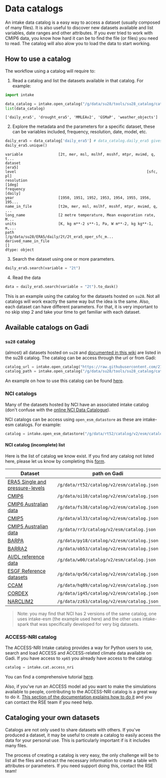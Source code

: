 # Data catalogs

An intake data catalog is a easy way to access a dataset (usually composed of many files). It is also useful to discover new datasets available and list variables, date ranges and other attributes. If you ever tried to work with CMIP6 data, you know how hard it can be to find the file (or files) you need to read. The catalog will also alow you to load the data to start working.

## How to use a catalog

The workflow using a catalog will require to:

1. Read a catalog and list the datasets available in that catalog. For example:

```python
import intake

data_catalog = intake.open_catalog("/g/data/su28/tools/su28_catalog/catalog/su28_catalog.yaml")
list(data_catalog)
```
```
['daily_era5', 'drought_era5', 'MMLEAv2', 'GSMaP', 'weather_objects']
```

2. Explore the metadata and the parameters for a specific dataset, these can be variables included, frequency, resolution, date, model, etc.

```python
daily_era5 = data_catalog['daily_era5'] # data_catalog.daily_era5 gives the same result
daily_era5.unique()
```
```
variable                [2t, mer, msl, mslhf, msshf, mtpr, mvimd, q, t...
dataset                                                            [era5]
level                                                           [sfc, pl]
resolution                                                         [1deg]
frequency                                                         [daily]
year                    [1950, 1951, 1952, 1953, 1954, 1955, 1956, 195...
name_in_file            [t2m, mer, msl, mslhf, msshf, mtpr, mvimd, q, ...
long_name               [2 metre temperature, Mean evaporation rate, M...
units                   [K, kg m**-2 s**-1, Pa, W m**-2, kg kg**-1, m,...
path                    [/g/data/su28/ERA5/daily/2t/2t_era5_oper_sfc_m...
derived_name_in_file                                                   []
dtype: object
```
3. Search the dataset using one or more parameters.

```python
daily_era5.search(variable = "2t")
```

4. Read the data

```python
data = daily_era5.search(variable = "2t").to_dask()
```

This is an example using the catalog for the datasets hosted on `su28`. Not all catalogs will work exactly the same way but the idea is the same. Also, each dataset can have different parameters. For that, it is very important to no skip step 2 and take your time to get familiar with each dataset.

## Available catalogs on Gadi

### `su28` catalog

(almost) all datasets hosted on `su28` and [documented in this wiki](datasets/index.html) are listed in the su28 catalog. The catalog can be access through the url or from Gadi:

```python
catalog_url = intake.open_catalog("https://raw.githubusercontent.com/21centuryweather/su28_catalog/refs/heads/main/catalog/su28_catalog.yaml")
catalog_path = intake.open_catalog("/g/data/su28/tools/su28_catalog/catalog/su28_catalog.yaml")
```

An example on how to use this catalog can be found [here](https://github.com/21centuryweather/su28_catalog/blob/main/docs/how_to_catalog.ipynb).

### NCI catalogs

Many of the datasets hosted by NCI have an associated intake catalog (don't confuse with the [online NCI Data Catalogue](https://geonetwork.nci.org.au/geonetwork/srv/eng/catalog.search#/home)). 

NCI catalogs can be access using `open_esm_datastore` as these are intake-esm catalogs. For example:

```python
catalog = intake.open_esm_datastore("/g/data/rt52/catalog/v2/esm/catalog.json")
```

#### NCI catalog (incomplete) list

Here is the list of catalog we know exist. If you find any catalog not listed here, please let us know by completing this [form](https://creatorapp.zohopublic.com.au/21centuryweather/w21c-clever/form-perma/Wiki_Feedback_Form/dNjCfQET7NjEgyE6GATZgRXhqOUEnHtsANkEZSJ54Cp8ry74xBHQQz6AvfOYhOXmJqdP35fBSjdbdnFx5ySvxFurqPPzBnnXjSw8).

| Dataset | path on Gadi |
|---------|--------------------------------------------|
| [ERA5 Single and pressure-levels](https://geonetwork.nci.org.au/geonetwork/srv/eng/catalog.search#/metadata/f2836_1346_3774_9763)   | `/g/data/rt52/catalog/v2/esm/catalog.json` |
| [CMIP6](https://geonetwork.nci.org.au/geonetwork/srv/eng/catalog.search#/metadata/f5194_5909_8003_9216) | `/g/data/oi10/catalog/v2/esm/catalog.json` |
| [CMIP6 Australian data](https://geonetwork.nci.org.au/geonetwork/srv/eng/catalog.search#/metadata/f3154_9976_7262_7595) | `/g/data/fs38/catalog/v2/esm/catalog.json` |
| [CMIP5](https://geonetwork.nci.org.au/geonetwork/srv/eng/catalog.search#/metadata/f9489_5106_5649_5038)   | `/g/data/al33/catalog/v2/esm/catalog.json` |
| [CMIP5 Australian data](https://geonetwork.nci.org.au/geonetwork/srv/eng/catalog.search#/metadata/f1451_9473_6216_4637) | `/g/data/rr3/catalog/v2/esm/catalog.json` |
| [BARPA](https://geonetwork.nci.org.au/geonetwork/srv/eng/catalog.search#/metadata/f9407_7144_0024_3818)   | `/g/data/py18/catalog/v2/esm/catalog.json` |
| [BARRA2](https://geonetwork.nci.org.au/geonetwork/srv/eng/catalog.search#/metadata/f9057_2475_0540_0329)  | `/g/data/ob53/catalog/v2/esm/catalog.json` |
| [AI/DL reference data](https://geonetwork.nci.org.au/geonetwork/srv/eng/catalog.search#/metadata/f6721_2740_5884_1994) | `/g/data/w00/catalog/v2/esm/catalog.json` |
| [ESGF Reference datasets](https://geonetwork.nci.org.au/geonetwork/srv/eng/catalog.search#/metadata/f4756_8918_5098_5424) | `/g/data/qv56/catalog/v2/esm/catalog.json` |
| [CCAM](https://geonetwork.nci.org.au/geonetwork/srv/eng/catalog.search#/metadata/f2764_6935_0449_3524) | `/g/data/hq89/catalog/v2/esm/catalog.json` | 
| [CORDEX](https://geonetwork.nci.org.au/geonetwork/srv/eng/catalog.search#/metadata/f7465_8388_5100_7022) | `/g/data/ig45/catalog/v2/esm/catalog.json` |
| [NARCLIM2](https://geonetwork.nci.org.au/geonetwork/srv/eng/catalog.search#/metadata/f7334_2646_2487_9846) | `/g/data/zz63/catalog/v2/esm/catalog.json` |

> Note: you may find that NCI has 2 versions of the same catalog, one uses intake-esm (the example used here) and the other uses intake-spark that was specifically developed for very big datasets. 

### ACCESS-NRI catalog

The ACCESS-NRI Intake catalog provides a way for Python users to use, search and load ACCESS and ACCESS-related climate data available on Gadi. If you have access to `xp65` you already have access to the catalog:

```python
catalog = intake.cat.access_nri
```

You can find a comprehensive tutorial [here](https://access-nri-intake-catalog.readthedocs.io/en/latest/usage/quickstart.html).

Also, if you've run an ACCESS model ad you want to make the simulations available to people, contributing to the ACCESS-NRI catalog is a great way to do it. [This section of the documentation explains how to do it](https://access-nri-intake-catalog.readthedocs.io/en/latest/datastores/index.html#datastore-create) and you can contact the RSE team if you need help. 

## Cataloging your own datasets

Catalogs are not only used to share datasets with others. If you've produced a dataset, it may be useful to create a catalog to easily access the data for your personal use. This is particularly important if is it includes many files. 

The process of creating a catalog is very easy, the only challenge will be to list all the files and extract the necessary information to create a table with attributes or parameters. If you need support doing this, contact the RSE team!
